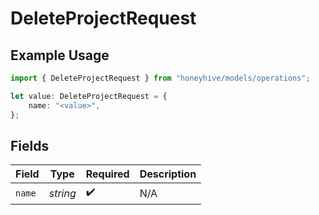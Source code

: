 # DeleteProjectRequest

## Example Usage

```typescript
import { DeleteProjectRequest } from "honeyhive/models/operations";

let value: DeleteProjectRequest = {
    name: "<value>",
};
```

## Fields

| Field              | Type               | Required           | Description        |
| ------------------ | ------------------ | ------------------ | ------------------ |
| `name`             | *string*           | :heavy_check_mark: | N/A                |
